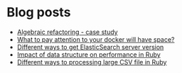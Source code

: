 # Blog posts
<!-- BLOG-POST-LIST:START -->
- [Algebraic refactoring - case study](https://torrocus.com/blog/algebraic-refactoring-case-study/)
- [What to pay attention to your docker will have space?](https://torrocus.com/blog/how-to-take-care-of-space-for-docker-in-ubuntu/)
- [Different ways to get ElasticSearch server version](https://torrocus.com/blog/how-to-get-elasticsearch-server-version/)
- [Impact of data structure on performance in Ruby](https://torrocus.com/blog/ruby-performance-vs-data-structure/)
- [Different ways to processing large CSV file in Ruby](https://torrocus.com/blog/different-ways-to-processing-large-csv-file-in-ruby/)
<!-- BLOG-POST-LIST:END -->
